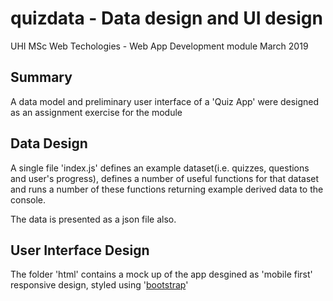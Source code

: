 # quizdata - Data design and UI design
UHI MSc Web Techologies - Web App Development module
March 2019

## Summary
A data model and preliminary user interface of a 'Quiz App' were designed as an assignment exercise for the module

## Data Design
A single file 'index.js' defines an example dataset(i.e. quizzes, questions and user's progress),
defines a number of useful functions for that dataset and runs a number of these functions returning example derived data to the console.

The data is presented as a json file also.
## User Interface Design
The folder 'html' contains a mock up of the app desgined as 'mobile first' responsive design, styled using '[bootstrap](https://getbootstrap.com/)'
